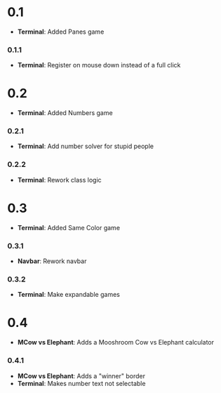 # 0.1
- **Terminal**: Added Panes game
### 0.1.1
- **Terminal**: Register on mouse down instead of a full click
# 0.2
- **Terminal**: Added Numbers game
### 0.2.1
- **Terminal**: Add number solver for stupid people
### 0.2.2
- **Terminal**: Rework class logic
# 0.3
- **Terminal**: Added Same Color game
### 0.3.1
- **Navbar**: Rework navbar
### 0.3.2
- **Terminal**: Make expandable games
# 0.4
- **MCow vs Elephant**: Adds a Mooshroom Cow vs Elephant calculator 
### 0.4.1
- **MCow vs Elephant**: Adds a "winner" border
- **Terminal**: Makes number text not selectable 
